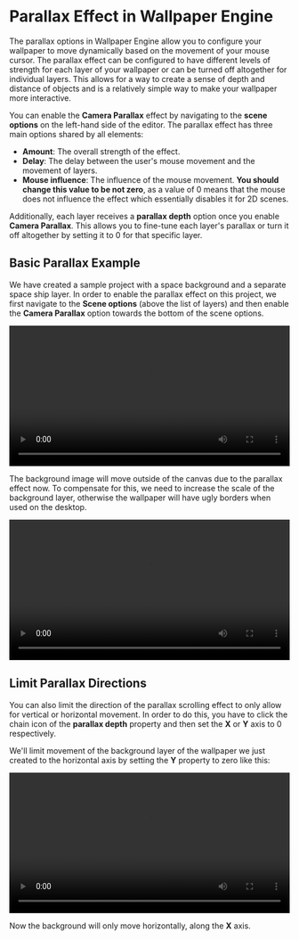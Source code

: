 # Parallax Effect in Wallpaper Engine

The parallax options in Wallpaper Engine allow you to configure your wallpaper to move dynamically based on the movement of your mouse cursor. The parallax effect can be configured to have different levels of strength for each layer of your wallpaper or can be turned off altogether for individual layers. This allows for a way to create a sense of depth and distance of objects and is a relatively simple way to make your wallpaper more interactive.

You can enable the **Camera Parallax** effect by navigating to the **scene options** on the left-hand side of the editor. The parallax effect has three main options shared by all elements:

* **Amount**: The overall strength of the effect.
* **Delay**: The delay between the user's mouse movement and the movement of layers.
* **Mouse influence**: The influence of the mouse movement. **You should change this value to be not zero**, as a value of 0 means that the mouse does not influence the effect which essentially disables it for 2D scenes.

Additionally, each layer receives a **parallax depth** option once you enable **Camera Parallax**. This allows you to fine-tune each layer's parallax or turn it off altogether by setting it to 0 for that specific layer.

## Basic Parallax Example

We have created a sample project with a space background and a separate space ship layer. In order to enable the parallax effect on this project, we first navigate to the **Scene options** (above the list of layers) and then enable the **Camera Parallax** option towards the bottom of the scene options.

<video width="100%" controls loop autoplay>
  <source src="/videos/parallax_depth.mp4" type="video/mp4">
  Your browser does not support the video tag.
</video>

The background image will move outside of the canvas due to the parallax effect now. To compensate for this, we need to increase the scale of the background layer, otherwise the wallpaper will have ugly borders when used on the desktop.

<video width="100%" controls loop autoplay>
  <source src="/videos/parallax_depth_fix_borders.mp4" type="video/mp4">
  Your browser does not support the video tag.
</video>

## Limit Parallax Directions

You can also limit the direction of the parallax scrolling effect to only allow for vertical or horizontal movement. In order to do this, you have to click the chain icon of the **parallax depth** property and then set the **X** or **Y** axis to 0 respectively.

We'll limit movement of the background layer of the wallpaper we just created to the horizontal axis by setting the **Y** property to zero like this:

<video width="100%" controls loop autoplay>
  <source src="/videos/parallax_depth_limit_movement.mp4" type="video/mp4">
  Your browser does not support the video tag.
</video>

Now the background will only move horizontally, along the **X** axis.